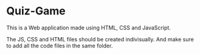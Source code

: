 # Quiz-Game
This is a Web application made using HTML, CSS and JavaScript.


The JS, CSS and HTML files should be created indivisually.
And make sure to add all the code files in the same folder.
